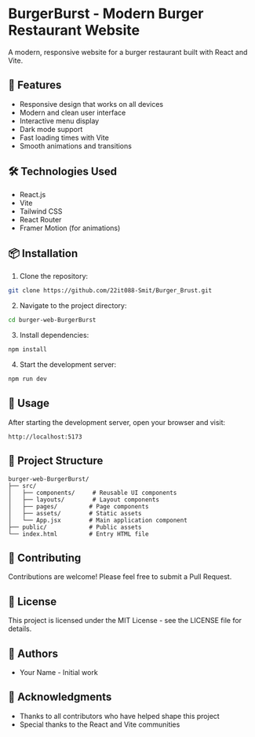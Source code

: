 # BurgerBurst - Modern Burger Restaurant Website

A modern, responsive website for a burger restaurant built with React and Vite.

## 🚀 Features

- Responsive design that works on all devices
- Modern and clean user interface
- Interactive menu display
- Dark mode support
- Fast loading times with Vite
- Smooth animations and transitions

## 🛠️ Technologies Used

- React.js
- Vite
- Tailwind CSS
- React Router
- Framer Motion (for animations)

## 📦 Installation

1. Clone the repository:
```bash
git clone https://github.com/22it088-Smit/Burger_Brust.git
```

2. Navigate to the project directory:
```bash
cd burger-web-BurgerBurst
```

3. Install dependencies:
```bash
npm install
```

4. Start the development server:
```bash
npm run dev
```

## 🎯 Usage

After starting the development server, open your browser and visit:
```
http://localhost:5173
```

## 📝 Project Structure

```
burger-web-BurgerBurst/
├── src/
│   ├── components/     # Reusable UI components
│   ├── layouts/        # Layout components
│   ├── pages/         # Page components
│   ├── assets/        # Static assets
│   └── App.jsx        # Main application component
├── public/            # Public assets
└── index.html         # Entry HTML file
```

## 🤝 Contributing

Contributions are welcome! Please feel free to submit a Pull Request.

## 📄 License

This project is licensed under the MIT License - see the LICENSE file for details.

## 👥 Authors

- Your Name - Initial work

## 🙏 Acknowledgments

- Thanks to all contributors who have helped shape this project
- Special thanks to the React and Vite communities


